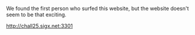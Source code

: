 We found the first person who surfed this website, but the website doesn't seem to be that exciting.

http://chall25.sigx.net:3301